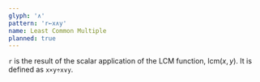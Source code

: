 ```yaml
---
glyph: '∧'
pattern: 'r←x∧y'
name: Least Common Multiple
planned: true
---
```


`r` is the result of the scalar application of the LCM function, $\mathop{\text{lcm}}(x, y)$. It is defined as `x×y÷x∨y`.